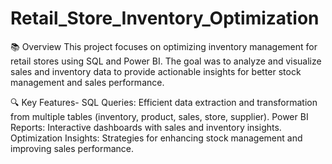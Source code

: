 # Retail_Store_Inventory_Optimization
📚 Overview
This project focuses on optimizing inventory management for retail stores using SQL and Power BI. The goal was to analyze and visualize sales and inventory data to provide actionable insights for better stock management and sales performance.

🔍 Key Features- 
SQL Queries: Efficient data extraction and transformation from multiple tables (inventory, product, sales, store, supplier).
Power BI Reports: Interactive dashboards with sales and inventory insights.
Optimization Insights: Strategies for enhancing stock management and improving sales performance.
